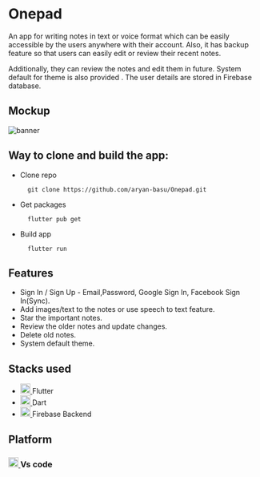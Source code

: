 # Onepad

An app for writing notes in text or voice format which can be easily accessible by the users anywhere with their account. Also, it has backup feature so that users can easily edit or review their recent notes.

Additionally, they can review the notes and edit them in future. 
System default for theme is also provided .
The user details are  stored in Firebase database.

## Mockup

![banner](https://github.com/aryan-basu/ONEPAD.png)


## Way to clone and build the app:
- Clone repo

		git clone https://github.com/aryan-basu/Onepad.git

- Get packages

		flutter pub get
- Build app

		flutter run
		
## Features 
- Sign In / Sign Up - Email,Password, Google Sign In, Facebook Sign In(Sync).
- Add images/text to the notes or use speech to text feature.
- Star the important notes.
- Review the older notes and update changes.
- Delete old notes.
- System default theme.

## Stacks used
* <a href="https://flutter.dev" target="_blank"> <img src="https://www.vectorlogo.zone/logos/flutterio/flutterio-icon.svg" alt="flutter" width="20" height="20"/> </a> Flutter
* <a href="https://dart.dev" target="_blank"> <img src="https://www.vectorlogo.zone/logos/dartlang/dartlang-icon.svg" alt="dart" width="20" height="20"/> </a> Dart
* <a href="https://firebase.google.com/" target="_blank"> <img src="https://www.vectorlogo.zone/logos/firebase/firebase-icon.svg" alt="firebase" width="20" height="20"/> </a> Firebase Backend


## Platform
 <h3> <a href="https://flutter.dev" target="_blank"> <img src="https://i.pinimg.com/originals/00/f4/05/00f40564d281eee8dbb931024b8e6975.png" alt="flutter" width="20" height="20"/> </a> Vs code </h3>




